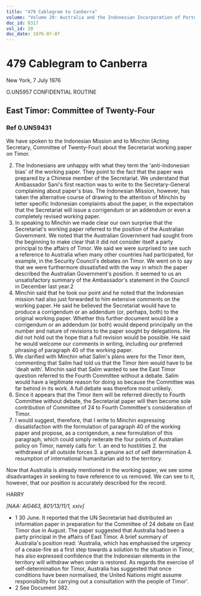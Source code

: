 ```yaml
---
title: "479 Cablegram to Canberra"
volume: "Volume 20: Australia and the Indonesian Incorporation of Portuguese Timor, 1974-1976"
doc_id: 8317
vol_id: 20
doc_date: 1976-07-07
---
```


# 479 Cablegram to Canberra

New York, 7 July 1976

O.UN5957 CONFIDENTIAL ROUTINE

## East Timor: Committee of Twenty-Four

### Ref 0.UN59431

We have spoken to the Indonesian Mission and to Minchin (Acting Secretary, Committee of Twenty-Four) about the Secretariat working paper on Timor.

  2. The Indonesians are unhappy with what they term the 'anti-Indonesian bias' of the working paper. They point to the fact that the paper was prepared by a Chinese member of the Secretariat. We understand that Ambassador Sani's first reaction was to write to the Secretary-General complaining about paper's bias. The Indonesian Mission, however, has taken the alternative course of drawing to the attention of Minchin by letter specific Indonesian complaints about the paper, in the expectation that the Secretariat will issue a corrigendum or an addendum or even a completely revised working paper.
  3. In speaking to Minchin we made clear our own surprise that the Secretariat's working paper referred to the position of the Australian Government. We noted that the Australian Government had sought from the beginning to make clear that it did not consider itself a party principal to the affairs of Timor. We said we were surprised to see such a reference to Australia when many other countries had participated, for example, in the Security Council's debates on Timor. We went on to say that we were furthermore dissatisfied with the way in which the paper described the Australian Government's position. It seemed to us an unsatisfactory summary of the Ambassador's statement in the Council in December last year.2
  4. Minchin said that he took our point and he noted that the Indonesian mission had also just forwarded to him extensive comments on the working paper. He said he believed the Secretariat would have to produce a corrigendum or an addendum (or, perhaps, both) to the original working paper. Whether this further document would be a corrigendum or an addendum (or both) would depend principally on the number and nature of revisions to the paper sought by delegations. He did not hold out the hope that a full revision would be possible. He said he would welcome our comments in writing, including our preferred phrasing of paragraph 40 of the working paper.
  5. We clarified with Minchin what Salim's plans were for the Timor item, commenting that Salim had told us that the Timor item would have to be 'dealt with'. Minchin said that Salim wanted to see the East Timor question referred to the Fourth Committee without a debate. Salim would have a legitimate reason for doing so because the Committee was far behind in its work. A full debate was therefore most unlikely.
  6. Since it appears that the Timor item will be referred directly to Fourth Committee without debate, the Secretariat paper will then become sole contribution of Committee of 24 to Fourth Committee's consideration of Timor.
  7. I would suggest, therefore, that I write to Minchin expressing dissatisfaction with the formulation of paragraph 40 of the working paper and propose, as a corrigendum, a new formulation of this paragraph, which could simply reiterate the four points of Australian policy on Timor, namely calls for: 
    1. an end to hostilities
    2. the withdrawal of all outside forces
    3. a genuine act of self determination
    4. resumption of international humanitarian aid to the territory.



Now that Australia is already mentioned in the working paper, we see some disadvantages in seeking to have reference to us removed. We can see to it, however, that our position is accurately described for the record.

HARRY

_[NAA: Al0463, 801/13/11/1, xxiv]_

  * 1 30 June. It reported that the UN Secretariat had distributed an information paper in preparation for the Committee of 24 debate on East Timor due in August. The paper suggested that Australia had been a party principal in the affairs of East Timor. A brief summary of Australia's position read: 'Australia, which has emphasised the urgency of a cease-fire as a first step towards a solution to the situation in Timor, has also expressed confidence that the Indonesian elements in the territory will withdraw when order is restored. As regards the exercise of self­-determination for Timor, Australia has suggested that once conditions have been normalised, the United Nations might assume responsibility for carrying out a consultation with the people of Timor'.
  * 2 See Document 382.


